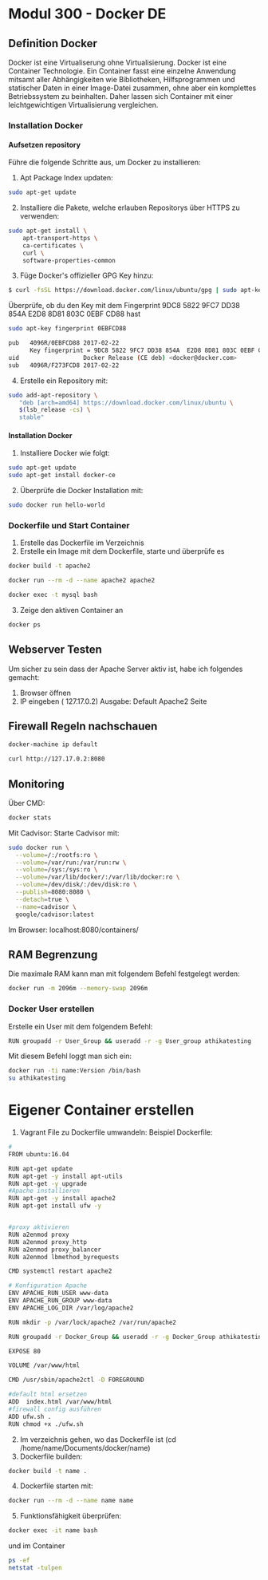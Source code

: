 
Modul 300 - Docker DE
=============================

Definition Docker
------------------
Docker ist eine Virtualiserung ohne Virtualisierung. Docker ist eine Container Technologie. Ein Container fasst eine einzelne Anwendung mitsamt aller Abhängigkeiten wie Bibliotheken, Hilfsprogrammen und statischer Daten in einer Image-Datei zusammen, ohne aber ein komplettes Betriebssystem zu beinhalten. Daher lassen sich Container mit einer leichtgewichtigen Virtualisierung vergleichen.

### Installation Docker
#### Aufsetzen repository
Führe die folgende Schritte aus, um Docker zu installieren:
1. Apt Package Index updaten:
```sh
sudo apt-get update
```
2. Installiere die Pakete, welche erlauben Repositorys über HTTPS zu verwenden:
```sh
sudo apt-get install \
    apt-transport-https \
    ca-certificates \
    curl \
    software-properties-common
```
3. Füge Docker's offizieller GPG Key hinzu:
```sh
$ curl -fsSL https://download.docker.com/linux/ubuntu/gpg | sudo apt-key add -
```
Überprüfe, ob du den Key  mit dem Fingerprint 9DC8 5822 9FC7 DD38 854A E2D8 8D81 803C 0EBF CD88 hast
```sh
sudo apt-key fingerprint 0EBFCD88

pub   4096R/0EBFCD88 2017-02-22
      Key fingerprint = 9DC8 5822 9FC7 DD38 854A  E2D8 8D81 803C 0EBF CD88
uid                  Docker Release (CE deb) <docker@docker.com>
sub   4096R/F273FCD8 2017-02-22
```
4. Erstelle ein Repository mit:
```sh
sudo add-apt-repository \
   "deb [arch=amd64] https://download.docker.com/linux/ubuntu \
   $(lsb_release -cs) \
   stable"
```
#### Installation Docker
1. Installiere Docker wie folgt:
```sh
sudo apt-get update
sudo apt-get install docker-ce
```
2. Überprüfe die Docker Installation mit:
```sh
sudo docker run hello-world
```

### Dockerfile und Start Container
1. Erstelle das Dockerfile im Verzeichnis
2. Erstelle ein Image mit dem Dockerfile, starte und überprüfe es
```sh
docker build -t apache2

docker run --rm -d --name apache2 apache2

docker exec -t mysql bash
```
3. Zeige den aktiven Container an
```sh
docker ps
```
## Webserver Testen
Um sicher zu sein dass der Apache Server aktiv ist, habe ich folgendes gemacht:
1. Browser öffnen
2. IP eingeben ( 127.17.0.2)
Ausgabe: Default Apache2 Seite 

## Firewall Regeln nachschauen
```sh
docker-machine ip default

curl http://127.17.0.2:8080
```
## Monitoring
Über CMD:
```sh
docker stats
```
Mit Cadvisor:
Starte Cadvisor mit:
```sh
sudo docker run \
  --volume=/:/rootfs:ro \
  --volume=/var/run:/var/run:rw \
  --volume=/sys:/sys:ro \
  --volume=/var/lib/docker/:/var/lib/docker:ro \
  --volume=/dev/disk/:/dev/disk:ro \
  --publish=8080:8080 \
  --detach=true \
  --name=cadvisor \
  google/cadvisor:latest
```
Im Browser: localhost:8080/containers/

## RAM Begrenzung
Die maximale RAM kann man mit folgendem Befehl festgelegt werden:
```sh
docker run -m 2096m --memory-swap 2096m
```

### Docker User erstellen
Erstelle ein User mit dem folgendem Befehl:
```sh
RUN groupadd -r User_Group && useradd -r -g User_group athikatesting
```
Mit diesem Befehl loggt man sich ein:
```sh
docker run -ti name:Version /bin/bash
su athikatesting
```
# Eigener Container erstellen
1. Vagrant File zu Dockerfile umwandeln:
Beispiel Dockerfile:
```sh
#
FROM ubuntu:16.04

RUN apt-get update
RUN apt-get -y install apt-utils
RUN apt-get -y upgrade
#Apache installieren
RUN apt-get -y install apache2 
RUN apt-get install ufw -y


#proxy aktivieren
RUN a2enmod proxy
RUN a2enmod proxy_http
RUN a2enmod proxy_balancer
RUN a2enmod lbmethod_byrequests

CMD systemctl restart apache2

# Konfiguration Apache
ENV APACHE_RUN_USER www-data
ENV APACHE_RUN_GROUP www-data
ENV APACHE_LOG_DIR /var/log/apache2

RUN mkdir -p /var/lock/apache2 /var/run/apache2

RUN groupadd -r Docker_Group && useradd -r -g Docker_Group athikatesting

EXPOSE 80

VOLUME /var/www/html

CMD /usr/sbin/apache2ctl -D FOREGROUND

#default html ersetzen
ADD  index.html /var/www/html
#firewall config ausführen
ADD ufw.sh . 
RUN chmod +x ./ufw.sh
```
2. Im verzeichnis gehen, wo das Dockerfile ist (cd /home/name/Documents/docker/name)
3. Dockerfile builden: 
```sh
docker build -t name .
```
4. Dockerfile starten mit:
```sh
docker run --rm -d --name name name
```
5. Funktionsfähigkeit überprüfen:
```sh
docker exec -it name bash
```
und im Container
```sh
ps -ef
netstat -tulpen


